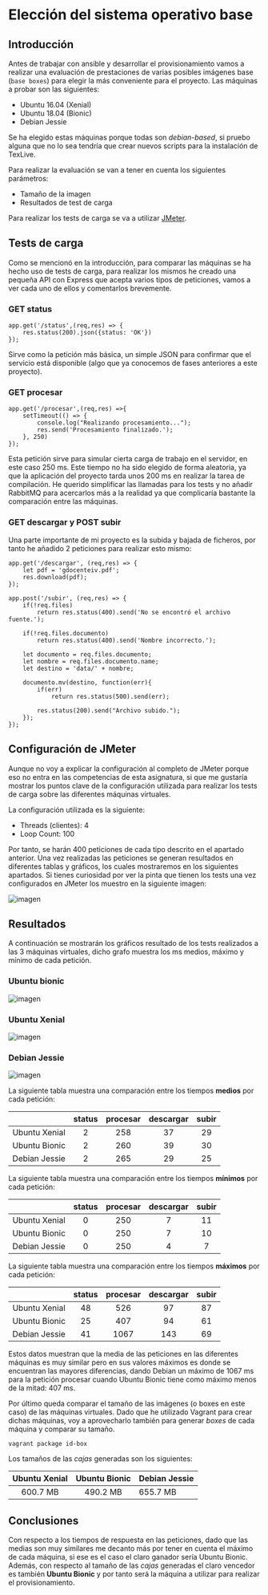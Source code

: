 <!-- eleccion_so.md -->
# Elección del sistema operativo base
## Introducción

Antes de trabajar con ansible y desarrollar el provisionamiento vamos a realizar una evaluación de prestaciones de varias posibles imágenes base (`base boxes`) para elegir la más conveniente para el proyecto.
Las máquinas a probar son las siguientes:
  * Ubuntu 16.04 (Xenial)
  * Ubuntu 18.04 (Bionic)
  * Debian Jessie

Se ha elegido estas máquinas porque todas son _debian-based_, si pruebo alguna que no lo sea tendría que crear nuevos scripts para la instalación de TexLive.
  
Para realizar la evaluación se van a tener en cuenta los siguientes parámetros:
  * Tamaño de la imagen
  * Resultados de test de carga

Para realizar los tests de carga se va a utilizar [JMeter](https://jmeter.apache.org/).

## Tests de carga
Como se mencionó en la introducción, para comparar las máquinas se ha hecho uso de tests de carga, para realizar los mismos he creado una pequeña API con Express que acepta varios tipos de peticiones, vamos a ver cada uno de ellos y comentarlos brevemente.

### GET status
```
app.get('/status',(req,res) => {
    res.status(200).json({status: 'OK'})
});
```
Sirve como la petición más básica, un simple JSON para confirmar que el servicio está disponible (algo que ya conocemos de fases anteriores a este proyecto).

### GET procesar
```
app.get('/procesar',(req,res) =>{
    setTimeout(() => {
        console.log("Realizando procesamiento...");
        res.send('Procesamiento finalizado.');
    }, 250)
});
```
Esta petición sirve para simular cierta carga de trabajo en el servidor, en este caso 250 ms. Este tiempo no ha sido elegido de forma aleatoria, ya que la aplicación del proyecto tarda unos 200 ms en realizar la tarea de compilación. He querido simplificar las llamadas para los tests y no añadir RabbitMQ para acercarlos más a la realidad ya que complicaría bastante la comparación entre las máquinas.

### GET descargar y POST subir
Una parte importante de mi proyecto es la subida y bajada de ficheros, por tanto he añadido 2 peticiones para realizar esto mismo:
```
app.get('/descargar', (req,res) => {
    let pdf = 'gdocenteiv.pdf';
    res.download(pdf);
});

app.post('/subir', (req,res) => {
    if(!req.files)
        return res.status(400).send('No se encontró el archivo fuente.');
    
    if(!req.files.documento)
        return res.status(400).send('Nombre incorrecto.');

    let documento = req.files.documento;
    let nombre = req.files.documento.name;
    let destino = 'data/' + nombre;

    documento.mv(destino, function(err){
        if(err)
            return res.status(500).send(err);

        res.status(200).send("Archivo subido.");
    });
});
```

## Configuración de JMeter
Aunque no voy a explicar la configuración al completo de JMeter porque eso no entra en las competencias de esta asignatura, si que me gustaría mostrar los puntos clave de la configuración utilizada para realizar los tests de carga sobre las diferentes máquinas virtuales.

La configuración utilizada es la siguiente:
* Threads (clientes): 4
* Loop Count: 100

Por tanto, se harán 400 peticiones de cada tipo descrito en el apartado anterior. Una vez realizadas las peticiones se generan resultados en diferentes tablas y gráficos, los cuales mostraremos en los siguientes apartados. Si tienes curiosidad por ver la pinta que tienen los tests una vez configurados en JMeter los muestro en la siguiente imagen:

![imagen](./imgs/jmeter.png)

## Resultados
A continuación se mostrarán los gráficos resultado de los tests realizados a las 3 máquinas virtuales, dicho grafo muestra los ms medios, máximo y mínimo de cada petición.

### Ubuntu bionic

![imagen](./imgs/bionic.png)

### Ubuntu Xenial

![imagen](./imgs/xenial.png)

### Debian Jessie

![imagen](./imgs/debian.png)

La siguiente tabla muestra una comparación entre los tiempos __medios__ por cada petición:

|               | status | procesar | descargar | subir |
|:-------------:|:------:|:--------:|:---------:|:-----:|
| Ubuntu Xenial |    2   |    258   |     37    |   29  |
| Ubuntu Bionic |    2   |    260   |     39    |   30  |
| Debian Jessie |    2   |    265   |     29    |   25  |

La siguiente tabla muestra una comparación entre los tiempos __mínimos__ por cada petición:

|               | status | procesar | descargar | subir |
|:-------------:|:------:|:--------:|:---------:|:-----:|
| Ubuntu Xenial |    0   |    250   |     7     |   11  |
| Ubuntu Bionic |    0   |    250   |     7     |   10  |
| Debian Jessie |    0   |    250   |     4     |   7   |

La siguiente tabla muestra una comparación entre los tiempos __máximos__ por cada petición:

|               | status | procesar | descargar | subir |
|:-------------:|:------:|:--------:|:---------:|:-----:|
| Ubuntu Xenial |   48   |    526   |     97    |   87  |
| Ubuntu Bionic |   25   |    407   |     94    |   61  |
| Debian Jessie |   41   |   1067   |    143    |   69  |

Estos datos muestran que la media de las peticiones en las diferentes máquinas es muy similar pero en sus valores máximos es donde se encuentran las mayores diferencias, dando Debian un máximo de 1067 ms para la petición procesar cuando Ubuntu Bionic tiene como máximo menos de la mitad: 407 ms.

Por último queda comparar el tamaño de las imágenes (o boxes en este caso) de las máquinas virtuales. Dado que he utilizado Vagrant para crear dichas máquinas, voy a aprovecharlo también para generar _boxes_ de cada máquina y comparar su tamaño.
```
vagrant package id-box
```

Los tamaños de las _cajas_ generadas son los siguientes:

| Ubuntu Xenial | Ubuntu Bionic | Debian Jessie |
|:-------------:|:-------------:|---------------|
|    600.7 MB   |    490.2 MB   | 655.7 MB      |

## Conclusiones
Con respecto a los tiempos de respuesta en las peticiones, dado que las medias son muy similares me decanto más por tener en cuenta el máximo de cada máquina, si ese es el caso el claro ganador sería Ubuntu Bionic. Además, con respecto al tamaño de las _cajas_ generadas el claro vencedor es también __Ubuntu Bionic__ y por tanto será la máquina a utilizar para realizar el provisionamiento.